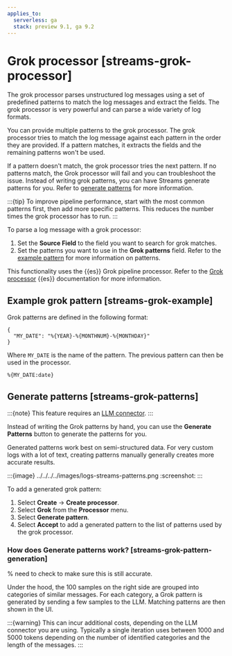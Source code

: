 ```yaml
---
applies_to:
  serverless: ga
  stack: preview 9.1, ga 9.2
---
```

# Grok processor [streams-grok-processor]

The grok processor parses unstructured log messages using a set of predefined patterns to match the log messages and extract the fields. The grok processor is very powerful and can parse a wide variety of log formats.

You can provide multiple patterns to the grok processor. The grok processor tries to match the log message against each pattern in the order they are provided. If a pattern matches, it extracts the fields and the remaining patterns won't be used.

If a pattern doesn't match, the grok processor tries the next pattern. If no patterns match, the Grok processor will fail and you can troubleshoot the issue. Instead of writing grok patterns, you can have Streams generate patterns for you. Refer to [generate patterns](#streams-grok-patterns) for more information.

:::{tip}
To improve pipeline performance, start with the most common patterns first, then add more specific patterns. This reduces the number times the grok processor has to run.
:::

To parse a log message with a grok processor:

1. Set the **Source Field** to the field you want to search for grok matches.
1. Set the patterns you want to use in the **Grok patterns** field. Refer to the [example pattern](#streams-grok-example) for more information on patterns.

This functionality uses the {{es}} Grok pipeline processor. Refer to the [Grok processor](elasticsearch://reference/enrich-processor/grok-processor.md) {{es}} documentation for more information.

## Example grok pattern [streams-grok-example]

Grok patterns are defined in the following format:

```
{
  "MY_DATE": "%{YEAR}-%{MONTHNUM}-%{MONTHDAY}"
}
```
Where `MY_DATE` is the name of the pattern.
The previous pattern can then be used in the processor.
```
%{MY_DATE:date}
```

## Generate patterns [streams-grok-patterns]
:::{note}
This feature requires an [LLM connector](../../../../security/ai/set-up-connectors-for-large-language-models-llm.md).
:::

Instead of writing the Grok patterns by hand, you can use the **Generate Patterns** button to generate the patterns for you.

Generated patterns work best on semi-structured data. For very custom logs with a lot of text, creating patterns manually generally creates more accurate results.

:::{image} ../../../../images/logs-streams-patterns.png
:screenshot:
:::

To add a generated grok pattern:

1. Select **Create** → **Create processor**.
1. Select **Grok** from the **Processor** menu.
1. Select **Generate pattern**.
1. Select **Accept** to add a generated pattern to the list of patterns used by the grok processor.

### How does **Generate patterns** work? [streams-grok-pattern-generation]
% need to check to make sure this is still accurate.

Under the hood, the 100 samples on the right side are grouped into categories of similar messages. For each category, a Grok pattern is generated by sending a few samples to the LLM. Matching patterns are then shown in the UI.

:::{warning}
This can incur additional costs, depending on the LLM connector you are using. Typically a single iteration uses between 1000 and 5000 tokens depending on the number of identified categories and the length of the messages.
:::
